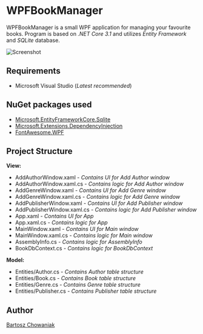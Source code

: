 # WPFBookManager
WPFBookManager is a small WPF application for managing your favourite books. Program is based on *.NET Core 3.1* and utilizes *Entity Framework* and *SQLite* database.

![Screenshot](https://raw.githubusercontent.com/chwnk/WPFBookManager/main/Screenshot.png "WPFBookManager")

## Requirements
* Microsoft Visual Studio (*Latest recommended*)

## NuGet packages used
* [Microsoft.EntityFrameworkCore.Sqlite](https://www.nuget.org/packages/Microsoft.EntityFrameworkCore.Sqlite)
* [Microsoft.Extensions.DependencyInjection](https://www.nuget.org/packages/Microsoft.Extensions.DependencyInjection/)
* [FontAwesome.WPF](https://www.nuget.org/packages/FontAwesome.WPF/)

## Project Structure
**View:**
* AddAuthorWindow.xaml - *Contains UI for Add Author window*
* AddAuthorWindow.xaml.cs - *Contains logic for Add Author window*
* AddGenreWindow.xaml - *Contains UI for Add Genre window*
* AddGenreWindow.xaml.cs - *Contains logic for Add Genre window*
* AddPublisherWindow.xaml - *Contains UI for Add Publisher window*
* AddPublisherWindow.xaml.cs - *Contains logic for Add Publisher window*
* App.xaml - *Contains UI for App*
* App.xaml.cs - *Contains logic for App*
* MainWindow.xaml - *Contains UI for Main window*
* MainWindow.xaml.cs - *Contains logic for Main window*
* AssemblyInfo.cs - *Contains logic for AssemblyInfo*
* BookDbContext.cs - *Contains logic for BookDbContext*

**Model:**
* Entities/Author.cs - *Contains Author table structure*
* Entities/Book.cs - *Contains Book table structure*
* Entities/Genre.cs - *Contains Genre table structure*
* Entities/Publisher.cs - *Contains Publisher table structure*

## Author
[Bartosz Chowaniak](https://github.com/chwnk)

